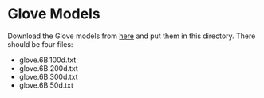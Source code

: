 # Glove Models
Download the Glove models from [here](http://nlp.stanford.edu/data/glove.6B.zip) and put them in this directory. There should be four files:
- glove.6B.100d.txt
- glove.6B.200d.txt
- glove.6B.300d.txt
- glove.6B.50d.txt
